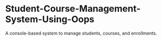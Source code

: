 # Student-Course-Management-System-Using-Oops
A console-based system to manage students, courses, and enrollments.
